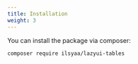 ```yaml
---
title: Installation
weight: 3
---
```


You can install the package via composer:

``` bash
composer require ilsyaa/lazyui-tables
```
